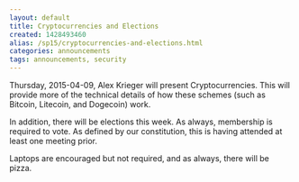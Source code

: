 ```yaml
---
layout: default
title: Cryptocurrencies and Elections
created: 1428493460
alias: /sp15/cryptocurrencies-and-elections.html
categories: announcements
tags: announcements, security
---
```

Thursday, 2015-04-09, Alex Krieger will present Cryptocurrencies. This will provide more of the technical details of how these schemes (such as Bitcoin, Litecoin, and Dogecoin) work.

In addition, there will be elections this week. As always, membership is required to vote. As defined by our constitution, this is having attended at least one meeting prior.

Laptops are encouraged but not required, and as always, there will be pizza.
